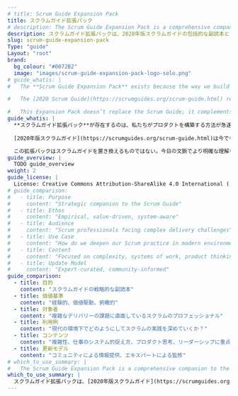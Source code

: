 ```yaml
---
# title: Scrum Guide Expansion Pack
title: スクラムガイド拡張パック
# description: The Scrum Guide Expansion Pack is a comprehensive companion to the 2020 Scrum Guide, created to help professionals navigate today’s complex product environments.
description: スクラムガイド拡張パックは、2020年版スクラムガイドの包括的な副読本として、現代の複雑なプロダクト環境を歩むプロフェッショナルの手助けとなるべく作成されたものです。
slug: scrum-guide-expansion-pack
Type: "guide"
Layout: "root"
brand:
  bg_colour: "#0072B2"
  image: "images/scrum-guide-expansion-pack-logo-solo.png"
# guide_whatis: |
#   The **Scrum Guide Expansion Pack** exists because the way we build products keeps changing; fast.

#   The [2020 Scrum Guide](https://scrumguides.org/scrum-guide.html) remains solid, but many practitioners began asking how to stay focused on outcomes, work with AI in the team, and keep Scrum simple in fast-moving environments.

#   This Expansion Pack doesn’t replace the Scrum Guide; it complements it for those needing more clarity in today’s context. The goal wasn’t to add rules, but to reinforce the spirit of Scrum, around product thinking, emergence, and strategic focus. It helps teams learn fast, adapt, and deliver value, even in uncertain, accelerated, tech-driven settings.
guide_whatis: |
  **スクラムガイド拡張パック**が存在するのは、私たちがプロダクトを構築する方法が急速に変化し続けているからである。
  
  [2020年版スクラムガイド](https://scrumguides.org/scrum-guide.html)は今でも堅牢な内容であるが、成果に焦点を当て続ける方法、チームでAIと働く方法、動きの速い環境でスクラムをシンプルに保つ方法について多くの実践者が問い始めた。

  この拡張パックはスクラムガイドを置き換えるものではない。今日の文脈でより明確な理解を必要とする人々のために補完した文書である。ルールを追加することがゴールではなく、プロダクト思考、創発、戦略的集中を中心としたスクラムの精神を強化することを意図している。この文書は、テクノロジー駆動で不確実が高く変化が激しい環境においても、チームが素早く学習し、適応し、価値を届け続けるよう支えするものである。
guide_overview: |
  TODO guide_overview
weight: 2
guide_license: |
  License: Creative Commons Attribution-ShareAlike 4.0 International ( CC BY-SA 4.0  ).
# guide_comparison:
#   - title: Purpose
#     content: "Strategic companion to the Scrum Guide"
#   - title: Ethos
#     content: "Empirical, value-driven, system-aware"
#   - title: Audience
#     content: "Scrum professionals facing complex delivery challenges"
#   - title: Use Case
#     content: "How do we deepen our Scrum practice in modern environments?"
#   - title: Content
#     content: "Focused on complexity, systems of work, product thinking, and leadership"
#   - title: Update Model
#     content: "Expert-curated, community-informed"
guide_comparison:
  - title: 目的
    content: "スクラムガイドの戦略的な副読本"
  - title: 価値基準
    content: "経験的、価値駆動、俯瞰的"
  - title: 対象者
    content: "複雑なデリバリーの課題に直面しているスクラムのプロフェッショナル"
  - title: 利用例
    content: "現代の環境下でどのようにしてスクラムの実践を深めていくか？"
  - title: コンテンツ
    content: "複雑性、仕事のシステム的捉え方、プロダクト思考、リーダーシップに重点を置く"
  - title: 更新モデル
    content: "コミュニティによる情報提供、エキスパートによる監修"
# which_to_use_summary: |
#   The Scrum Guide Expansion Pack is a comprehensive companion to the [2020 Scrum Guide](https://scrumguides.org), created to help professionals navigate today’s complex product environments. It deepens understanding of core Scrum principles by offering additional guidance on complexity, product thinking, systems of work, and leadership; while remaining true to Scrum’s ethos of empiricism and self-management. It’s not a rewrite, but a strategic amplification to support long-term, value-driven delivery in modern teams.
which_to_use_summary: |
  スクラムガイド拡張パックは、[2020年版スクラムガイド](https://scrumguides.org)の包括的な副読本として、現代の複雑なプロダクト環境を歩むプロフェッショナルの手助けとなるべく作成された。複雑性・プロダクト思考・仕事のシステム的捉え方・リーダーシップについて、追加のガイダンスを提供することで、スクラムの核となる原則の理解を深める。同時に、経験主義と自己管理というスクラムの精神に忠実であり続ける。これはスクラムガイドの改訂ではなく、現代のチームが長期的かつ価値駆動型のデリバリーを実現するための戦略的な補足である。
---
```


